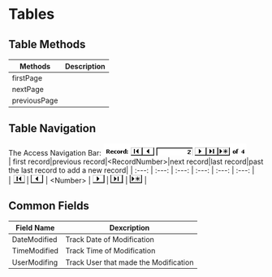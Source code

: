 # Tables

## Table Methods
| Methods  | Description |
| --- | --- |
| firstPage |  |  
| nextPage |  |  
| previousPage |  |  

## Table Navigation
The Access Navigation Bar: ![Access Record Navigation Bar](https://github.com/MrMikey59/00---Projects/blob/master/MS%20Office%20Suite/Access/Pics/Access%20Record%20Navigation.gif)  
| first record|previous record|\<RecordNumber>|next record|last record|past the last record to add a new record|
| :---: | :---: | :---: | :---: | :---: | :---: |  
| ![First](https://github.com/MrMikey59/00---Projects/blob/master/MS%20Office%20Suite/Access/Pics/First%20Record.gif) | ![Previous](https://github.com/MrMikey59/00---Projects/blob/master/MS%20Office%20Suite/Access/Pics/Previous%20Record.gif) | \<Number> | ![Next](https://github.com/MrMikey59/00---Projects/blob/master/MS%20Office%20Suite/Access/Pics/Next%20Record.gif) | ![Last](https://github.com/MrMikey59/00---Projects/blob/master/MS%20Office%20Suite/Access/Pics/Last%20Record.gif) | ![New Record](https://github.com/MrMikey59/00---Projects/blob/master/MS%20Office%20Suite/Access/Pics/Insert%20Record.gif) |  


## Common Fields
| Field Name  | Dexcription |
| --- | --- |  
| DateModified|Track Date of Modification |  
| TimeModified|Track Time of Modification |  
| UserModifing|Track User that made the Modification |  


